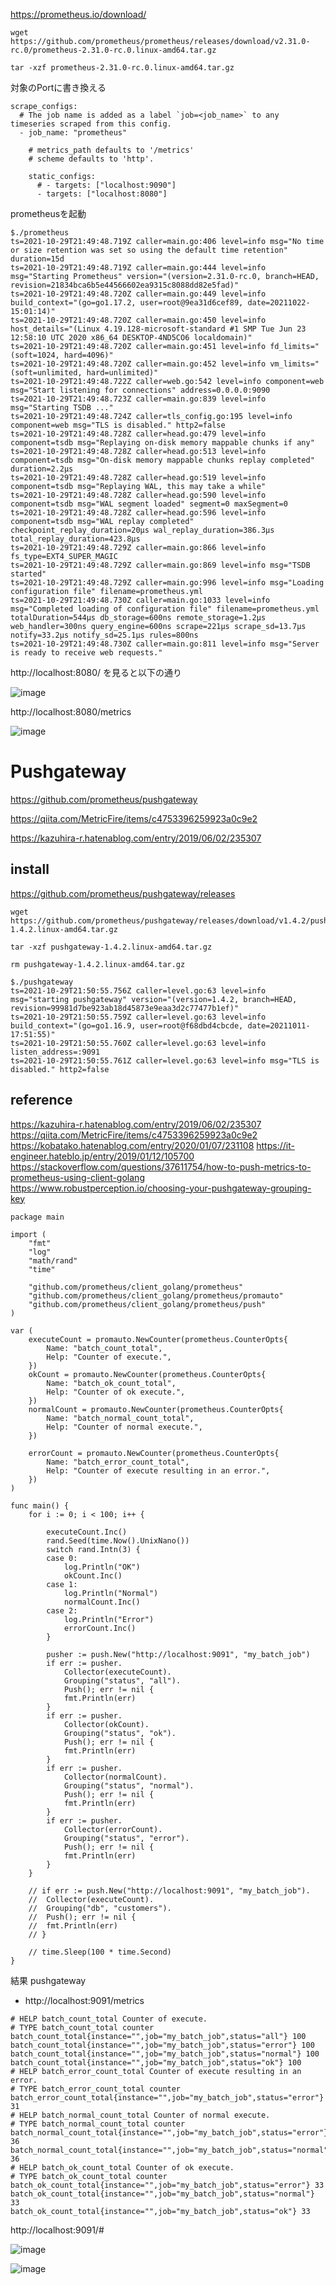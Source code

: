 https://prometheus.io/download/

```
wget https://github.com/prometheus/prometheus/releases/download/v2.31.0-rc.0/prometheus-2.31.0-rc.0.linux-amd64.tar.gz

tar -xzf prometheus-2.31.0-rc.0.linux-amd64.tar.gz

```

対象のPortに書き換える
```
scrape_configs:
  # The job name is added as a label `job=<job_name>` to any timeseries scraped from this config.
  - job_name: "prometheus"

    # metrics_path defaults to '/metrics'
    # scheme defaults to 'http'.

    static_configs:
      # - targets: ["localhost:9090"]
      - targets: ["localhost:8080"]
```

prometheusを起動

```
$./prometheus
ts=2021-10-29T21:49:48.719Z caller=main.go:406 level=info msg="No time or size retention was set so using the default time retention" duration=15d
ts=2021-10-29T21:49:48.719Z caller=main.go:444 level=info msg="Starting Prometheus" version="(version=2.31.0-rc.0, branch=HEAD, revision=21834bca6b5e44566602ea9315c8088dd82e5fad)"
ts=2021-10-29T21:49:48.720Z caller=main.go:449 level=info build_context="(go=go1.17.2, user=root@9ea31d6cef89, date=20211022-15:01:14)"
ts=2021-10-29T21:49:48.720Z caller=main.go:450 level=info host_details="(Linux 4.19.128-microsoft-standard #1 SMP Tue Jun 23 12:58:10 UTC 2020 x86_64 DESKTOP-4ND5CO6 localdomain)"
ts=2021-10-29T21:49:48.720Z caller=main.go:451 level=info fd_limits="(soft=1024, hard=4096)"
ts=2021-10-29T21:49:48.720Z caller=main.go:452 level=info vm_limits="(soft=unlimited, hard=unlimited)"
ts=2021-10-29T21:49:48.722Z caller=web.go:542 level=info component=web msg="Start listening for connections" address=0.0.0.0:9090
ts=2021-10-29T21:49:48.723Z caller=main.go:839 level=info msg="Starting TSDB ..."
ts=2021-10-29T21:49:48.724Z caller=tls_config.go:195 level=info component=web msg="TLS is disabled." http2=false
ts=2021-10-29T21:49:48.728Z caller=head.go:479 level=info component=tsdb msg="Replaying on-disk memory mappable chunks if any"
ts=2021-10-29T21:49:48.728Z caller=head.go:513 level=info component=tsdb msg="On-disk memory mappable chunks replay completed" duration=2.2µs
ts=2021-10-29T21:49:48.728Z caller=head.go:519 level=info component=tsdb msg="Replaying WAL, this may take a while"
ts=2021-10-29T21:49:48.728Z caller=head.go:590 level=info component=tsdb msg="WAL segment loaded" segment=0 maxSegment=0
ts=2021-10-29T21:49:48.728Z caller=head.go:596 level=info component=tsdb msg="WAL replay completed" checkpoint_replay_duration=20µs wal_replay_duration=386.3µs total_replay_duration=423.8µs
ts=2021-10-29T21:49:48.729Z caller=main.go:866 level=info fs_type=EXT4_SUPER_MAGIC
ts=2021-10-29T21:49:48.729Z caller=main.go:869 level=info msg="TSDB started"
ts=2021-10-29T21:49:48.729Z caller=main.go:996 level=info msg="Loading configuration file" filename=prometheus.yml
ts=2021-10-29T21:49:48.730Z caller=main.go:1033 level=info msg="Completed loading of configuration file" filename=prometheus.yml totalDuration=544µs db_storage=600ns remote_storage=1.2µs web_handler=300ns query_engine=600ns scrape=221µs scrape_sd=13.7µs notify=33.2µs notify_sd=25.1µs rules=800ns
ts=2021-10-29T21:49:48.730Z caller=main.go:811 level=info msg="Server is ready to receive web requests."
```


http://localhost:8080/ を見ると以下の通り

![image](https://user-images.githubusercontent.com/18366858/139146611-d5cac80f-5782-47c3-b14b-8c347b29f9a0.png)


http://localhost:8080/metrics

![image](https://user-images.githubusercontent.com/18366858/139337658-ed33d8d8-efc1-4eb6-93e4-67736b58cd8d.png)


# Pushgateway

https://github.com/prometheus/pushgateway

https://qiita.com/MetricFire/items/c4753396259923a0c9e2

https://kazuhira-r.hatenablog.com/entry/2019/06/02/235307



## install


https://github.com/prometheus/pushgateway/releases

```
wget https://github.com/prometheus/pushgateway/releases/download/v1.4.2/pushgateway-1.4.2.linux-amd64.tar.gz

tar -xzf pushgateway-1.4.2.linux-amd64.tar.gz

rm pushgateway-1.4.2.linux-amd64.tar.gz
```

```
$./pushgateway
ts=2021-10-29T21:50:55.756Z caller=level.go:63 level=info msg="starting pushgateway" version="(version=1.4.2, branch=HEAD, revision=99981d7be923ab18d45873e9eaa3d2c77477b1ef)"
ts=2021-10-29T21:50:55.759Z caller=level.go:63 level=info build_context="(go=go1.16.9, user=root@f68dbd4cbcde, date=20211011-17:51:55)"
ts=2021-10-29T21:50:55.760Z caller=level.go:63 level=info listen_address=:9091
ts=2021-10-29T21:50:55.761Z caller=level.go:63 level=info msg="TLS is disabled." http2=false
```



## reference

https://kazuhira-r.hatenablog.com/entry/2019/06/02/235307
https://qiita.com/MetricFire/items/c4753396259923a0c9e2
https://kobatako.hatenablog.com/entry/2020/01/07/231108
https://it-engineer.hateblo.jp/entry/2019/01/12/105700
https://stackoverflow.com/questions/37611754/how-to-push-metrics-to-prometheus-using-client-golang
https://www.robustperception.io/choosing-your-pushgateway-grouping-key



```
package main

import (
	"fmt"
	"log"
	"math/rand"
	"time"

	"github.com/prometheus/client_golang/prometheus"
	"github.com/prometheus/client_golang/prometheus/promauto"
	"github.com/prometheus/client_golang/prometheus/push"
)

var (
	executeCount = promauto.NewCounter(prometheus.CounterOpts{
		Name: "batch_count_total",
		Help: "Counter of execute.",
	})
	okCount = promauto.NewCounter(prometheus.CounterOpts{
		Name: "batch_ok_count_total",
		Help: "Counter of ok execute.",
	})
	normalCount = promauto.NewCounter(prometheus.CounterOpts{
		Name: "batch_normal_count_total",
		Help: "Counter of normal execute.",
	})

	errorCount = promauto.NewCounter(prometheus.CounterOpts{
		Name: "batch_error_count_total",
		Help: "Counter of execute resulting in an error.",
	})
)

func main() {
	for i := 0; i < 100; i++ {

		executeCount.Inc()
		rand.Seed(time.Now().UnixNano())
		switch rand.Intn(3) {
		case 0:
			log.Println("OK")
			okCount.Inc()
		case 1:
			log.Println("Normal")
			normalCount.Inc()
		case 2:
			log.Println("Error")
			errorCount.Inc()
		}

		pusher := push.New("http://localhost:9091", "my_batch_job")
		if err := pusher.
			Collector(executeCount).
			Grouping("status", "all").
			Push(); err != nil {
			fmt.Println(err)
		}
		if err := pusher.
			Collector(okCount).
			Grouping("status", "ok").
			Push(); err != nil {
			fmt.Println(err)
		}
		if err := pusher.
			Collector(normalCount).
			Grouping("status", "normal").
			Push(); err != nil {
			fmt.Println(err)
		}
		if err := pusher.
			Collector(errorCount).
			Grouping("status", "error").
			Push(); err != nil {
			fmt.Println(err)
		}
	}

	// if err := push.New("http://localhost:9091", "my_batch_job").
	// 	Collector(executeCount).
	// 	Grouping("db", "customers").
	// 	Push(); err != nil {
	// 	fmt.Println(err)
	// }

	// time.Sleep(100 * time.Second)
}

```

結果
pushgateway
- http://localhost:9091/metrics

```
# HELP batch_count_total Counter of execute.
# TYPE batch_count_total counter
batch_count_total{instance="",job="my_batch_job",status="all"} 100
batch_count_total{instance="",job="my_batch_job",status="error"} 100
batch_count_total{instance="",job="my_batch_job",status="normal"} 100
batch_count_total{instance="",job="my_batch_job",status="ok"} 100
# HELP batch_error_count_total Counter of execute resulting in an error.
# TYPE batch_error_count_total counter
batch_error_count_total{instance="",job="my_batch_job",status="error"} 31
# HELP batch_normal_count_total Counter of normal execute.
# TYPE batch_normal_count_total counter
batch_normal_count_total{instance="",job="my_batch_job",status="error"} 36
batch_normal_count_total{instance="",job="my_batch_job",status="normal"} 36
# HELP batch_ok_count_total Counter of ok execute.
# TYPE batch_ok_count_total counter
batch_ok_count_total{instance="",job="my_batch_job",status="error"} 33
batch_ok_count_total{instance="",job="my_batch_job",status="normal"} 33
batch_ok_count_total{instance="",job="my_batch_job",status="ok"} 33
```

http://localhost:9091/#

![image](https://user-images.githubusercontent.com/18366858/139559832-4dc5b3d7-a7e7-43cf-9ef4-f806c48a98cc.png)


![image](https://user-images.githubusercontent.com/18366858/139559850-c5c829a5-abf3-4b75-83e5-8bab97b6439a.png)
